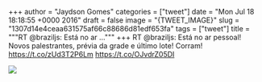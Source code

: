 
+++
author = "Jaydson Gomes"
categories = ["tweet"]
date = "Mon Jul 18 18:18:55 +0000 2016"
draft = false
image = "{TWEET_IMAGE}"
slug = "1307d14e4ceaa631575af66c88686d81edf653fa"
tags = ["tweet"]
title = """RT @braziljs: Está no ar ..."""
+++
RT @braziljs: Está no ar pessoal! Novos palestrantes, prévia da grade e último lote! Corram! https://t.co/zUd3T2P6Lm https://t.co/OJvdrZ05DI

![](/images/tweet-media/755104581198241793-CnqpmqOWYAAe5lH.jpg)